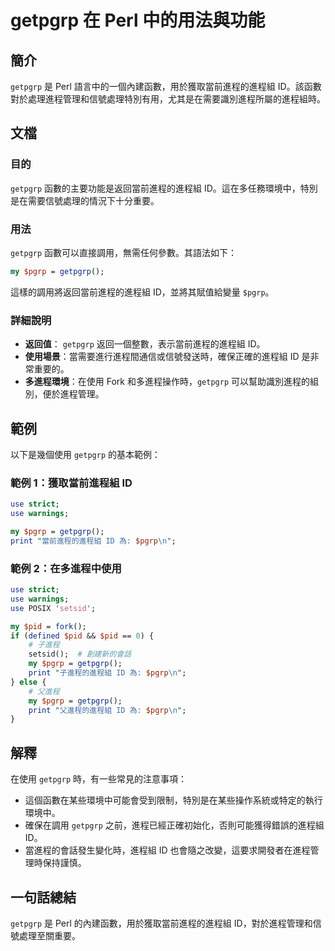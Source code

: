 <!--
Meta Description: # getpgrp 在 Perl 中的用法與功能 ## 簡介 `getpgrp` 是 Perl 語言中的一個內建函數，用於獲取當前進程的進程組 ID。該函數對於處理進程管理和信號處理特別有用，尤其是在需要識別進程所屬的進程組時。 ## 文檔 ### 目的 `getpgrp` 函數的主要功能是返回當前...
Meta Keywords: getpgrp, pgrp, perl, use, print
-->

# getpgrp 在 Perl 中的用法與功能

## 簡介
`getpgrp` 是 Perl 語言中的一個內建函數，用於獲取當前進程的進程組 ID。該函數對於處理進程管理和信號處理特別有用，尤其是在需要識別進程所屬的進程組時。

## 文檔
### 目的
`getpgrp` 函數的主要功能是返回當前進程的進程組 ID。這在多任務環境中，特別是在需要信號處理的情況下十分重要。

### 用法
`getpgrp` 函數可以直接調用，無需任何參數。其語法如下：
```perl
my $pgrp = getpgrp();
```
這樣的調用將返回當前進程的進程組 ID，並將其賦值給變量 `$pgrp`。

### 詳細說明
- **返回值**： `getpgrp` 返回一個整數，表示當前進程的進程組 ID。
- **使用場景**：當需要進行進程間通信或信號發送時，確保正確的進程組 ID 是非常重要的。
- **多進程環境**：在使用 Fork 和多進程操作時，`getpgrp` 可以幫助識別進程的組別，便於進程管理。

## 範例
以下是幾個使用 `getpgrp` 的基本範例：

### 範例 1：獲取當前進程組 ID
```perl
use strict;
use warnings;

my $pgrp = getpgrp();
print "當前進程的進程組 ID 為: $pgrp\n";
```

### 範例 2：在多進程中使用
```perl
use strict;
use warnings;
use POSIX 'setsid';

my $pid = fork();
if (defined $pid && $pid == 0) {
    # 子進程
    setsid();  # 創建新的會話
    my $pgrp = getpgrp();
    print "子進程的進程組 ID 為: $pgrp\n";
} else {
    # 父進程
    my $pgrp = getpgrp();
    print "父進程的進程組 ID 為: $pgrp\n";
}
```

## 解釋
在使用 `getpgrp` 時，有一些常見的注意事項：
- 這個函數在某些環境中可能會受到限制，特別是在某些操作系統或特定的執行環境中。
- 確保在調用 `getpgrp` 之前，進程已經正確初始化，否則可能獲得錯誤的進程組 ID。
- 當進程的會話發生變化時，進程組 ID 也會隨之改變，這要求開發者在進程管理時保持謹慎。

## 一句話總結
`getpgrp` 是 Perl 的內建函數，用於獲取當前進程的進程組 ID，對於進程管理和信號處理至關重要。